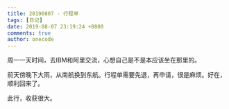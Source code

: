 ```yaml
---
title: 20190807 - 行程单
tags: [日记]
date: 2019-08-07 23:19:24 +0800
comments: true
author: onecode
---
```

周一一天时间，去IBM和阿里交流，心想自己是不是本应该坐在那里的。

前天傍晚下大雨，从南航换到东航。行程单需要先退，再申请，很是麻烦。好在，顺利回来了。

此行，收获很大。